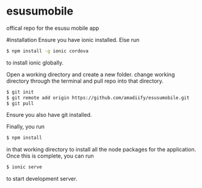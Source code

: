 # esusumobile
offical repo for the esusu mobile app

#installation
Ensure you have ionic installed. Else run 
```bash
$ npm install -g ionic cordova
```
to install ionic globally.


Open a working directory and create a new folder. change working directory through the terminal and pull repo into that directory.

```bash
$ git init
$ git remote add origin https://github.com/amadiify/esusumobile.git
$ git pull
```
Ensure you also have git installed. 

Finally, you run
```bash
$ npm install
```
in that working directory to install all the node packages for the application. Once this is complete, you can run
```bash
$ ionic serve
```
to start development server.
